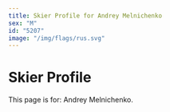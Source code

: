 ```yaml
---
title: Skier Profile for Andrey Melnichenko
sex: "M"
id: "5207"
image: "/img/flags/rus.svg" 
---
```


# Skier Profile

This page is for: Andrey Melnichenko.
    